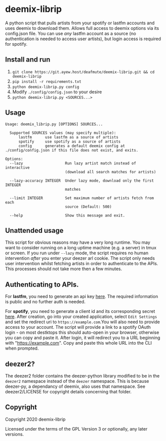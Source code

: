 # deemix-librip
A python script that pulls artists from your spotify or lastfm accounts and uses deemix to download them.
Allows full access to deemix options via its config.json file. 
You can use _any_ lastfm account as a source (no authentication is needed to access user artists), but login access is required for spotify.

## Install and run  
1. `git clone https://git.ayew.host/deafmute/deemix-librip.git && cd deemix-librip`
3. `pip install -r requirements.txt`
4. `python deemix-librip.py config` 
5. Modify `./config/config.json` to your desire 
6. `python deemix-librip.py <SOURCES...>`

## Usage
```
Usage: deemix_librip.py [OPTIONS] SOURCES...

  Supported SOURCES values (may specify multiple):  
      lastfm      use lastfm as a source of artists  
      spotify     use spotify as a source of artists 
      config      generates a default deemix config at ./config/config.json if this file does not exist, and exits. 
      
Options:
  --lazy                   Run lazy artist match instead of interactive
                           (download all search matches for artists)

  --lazy-accuracy INTEGER  Under lazy mode, download only the first INTEGER
                           matches

  --limit INTEGER          Set maximum number of artists fetch from each
                           source (Default: 500)

  --help                   Show this message and exit.
```

## Unattended usage 
This script for obvious reasons may have a very long runtime. You may want to consider running on a long uptime machine (e.g. a server) in tmux or screen. If you run under `--lazy` mode, the script requires no human intervention _after_ you enter your deezer arl cookie. The script only needs user intervention whilst fetching artists in order to authenticate to the APIs. This processes should not take more then a few minutes.

## Authenticating to APIs. 
For **lastfm**, you need to generate an api key [here](https://secure.last.fm/login?next=/api/account/create). The required information is public and no further auth is needed. 

For **spotify**, you need to generate a client id and its corresponding secret [here](https://developer.spotify.com/dashboard/). After creation, go into your created application, select `Edit Settings` and set the redirect uri to `https://example.com`.You will also need to provide access to your account. The script will provide a link to a spotify OAuth login - on most destktops this should auto-open in your browser, otherwise you can copy and paste it. After login, it will redirect you to a URL beginning with "https://example.com". Copy and paste this whole URL into the CLI when prompted.  

## deezer2?
The deezer2 folder contains the deezer-python library modified to be in the `deezer2` namespace instead of the `deezer` namespace. This is because deezer-py, a dependancy of deemix, also uses that namespace. See deezer2/LICENSE for copyright details concerning that folder. 

## Copyright 
Copyright 2020 deemix-librip

Licensed under the terms of the GPL Version 3 or optionally, any later versions. 

